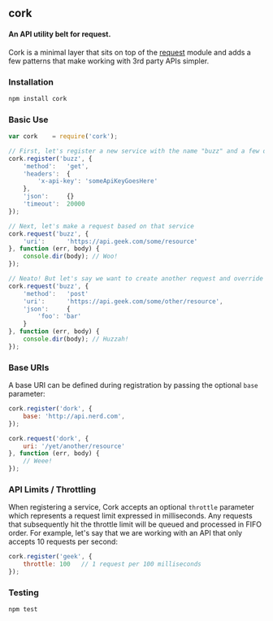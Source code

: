 ## cork
#### An API utility belt for request.

Cork is a minimal layer that sits on top of the [request](https://github.com/mikeal/request) module and adds a few patterns that make working with 3rd party APIs simpler.

### Installation
```bash
npm install cork
```

### Basic Use
```javascript
var cork    = require('cork');

// First, let's register a new service with the name "buzz" and a few defaults
cork.register('buzz', {
    'method':   'get',
    'headers':  {
        'x-api-key': 'someApiKeyGoesHere'
    },
    'json':     {}
    'timeout':  20000
});

// Next, let's make a request based on that service
cork.request('buzz', {
    'uri':      'https://api.geek.com/some/resource'
}, function (err, body) {
    console.dir(body); // Woo!
});

// Neato! But let's say we want to create another request and override some of the defaults
cork.request('buzz', {
    'method':   'post'
    'uri':      'https://api.geek.com/some/other/resource',
    'json':     {
        'foo': 'bar'
    }
}, function (err, body) {
    console.dir(body); // Huzzah!
});
```

### Base URIs
A base URI can be defined during registration by passing the optional `base` parameter:

```javascript
cork.register('dork', {
    base: 'http://api.nerd.com',
});

cork.request('dork', {
    uri: '/yet/another/resource'
}, function (err, body) {
    // Weee! 
});
```

### API Limits / Throttling
When registering a service, Cork accepts an optional `throttle` parameter which represents a request limit expressed in milliseconds. Any requests that subsequently hit the throttle limit will be queued and processed in FIFO order. For example, let's say that we are working with an API that only accepts 10 requests per second:

```javascript
cork.register('geek', {
    throttle: 100   // 1 request per 100 milliseconds
});
```

### Testing
```bash
npm test
```
